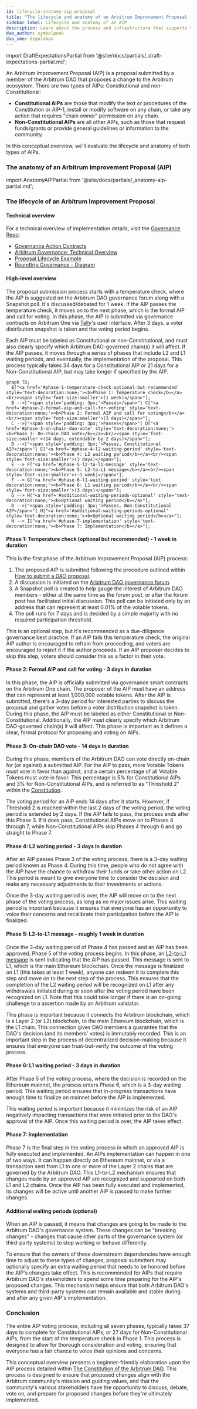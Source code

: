 ```yaml
---
id: lifecycle-anatomy-aip-proposal
title: "The lifecycle and anatomy of an Arbitrum Improvement Proposal (AIP)"
sidebar_label: Lifecycle and anatomy of an AIP
description: Learn about the process and infrastructure that supports the Arbitrum Improvement Proposal (AIP) protocol, as defined in the Constitution of the Arbitrum DAO.
dao_author: symbolpunk
dao_sme: dzgoldman
---
```


import DraftExpectationsPartial from '@site/docs/partials/_draft-expectations-partial.md'; 

<DraftExpectationsPartial />

An <a data-quicklook-from="arbitrum-improvement-proposal-aip">Arbitrum Improvement Proposal (AIP)</a> is a proposal submitted by a member of the Arbitrum DAO that proposes a change to the Arbitrum ecosystem. There are two types of AIPs: <a data-quicklook-from="constitutional-aip">Constitutional</a> and <a data-quicklook-from="nonconstitutional-aip">non-Constitutional</a>:

- **Constitutional AIPs** are those that modify the text or procedures of the Constitution or AIP-1, install or modify software on any chain, or take any action that requires "chain owner" permission on any chain. 
- **Non-Constitutional AIPs** are all other AIPs, such as those that request funds/grants or provide general guidelines or information to the community.

In this conceptual overview, we'll evaluate the lifecycle and anatomy of both types of AIPs.


### The anatomy of an Arbitrum Improvement Proposal (AIP)

import AnatomyAIPPartial from '@site/docs/partials/_anatomy-aip-partial.md'; 

<AnatomyAIPPartial />


### The lifecycle of an Arbitrum Improvement Proposal

#### Technical overview

For a technical overview of implementation details, visit the [Governance Repo](https://github.com/ArbitrumFoundation/governance/tree/main/docs):
  - [Governance Action Contracts](https://github.com/ArbitrumFoundation/governance/blob/main/src/gov-action-contracts/README.md)
  - [Arbitrum Governance: Technical Overview](https://github.com/ArbitrumFoundation/governance/blob/main/docs/overview.md)
  - [Proposal Lifecycle Example](https://github.com/ArbitrumFoundation/governance/blob/main/docs/proposal_lifecycle_example.md)
  - [Roundtrip Governance - Diagram](https://github.com/ArbitrumFoundation/governance/blob/main/docs/roundtrip-governance.png)


#### High-level overview

The proposal submission process starts with a temperature check, where the AIP is suggested on the Arbitrum DAO governance forum along with a Snapshot poll. It's discussed/debated for 1 week. If the AIP passes the temperature check, it moves on to the next phase, which is the formal AIP and call for voting. In this phase, the AIP is submitted via governance contracts on Arbitrum One via [Tally](https://tally.xyz/gov/arbitrum)'s user interface. After 3 days, a voter distribution snapshot is taken and the voting period begins.

Each AIP must be labeled as Constitutional or non-Constitutional, and must also clearly specify which Arbitrum DAO-governed chain(s) it will affect. If the AIP passes, it moves through a series of phases that include L2 and L1 waiting periods, and eventually, the implementation of the proposal. This process typically takes 34 days for a Constitutional AIP or 21 days for a Non-Constitutional AIP, but may take longer if specified by the AIP.


```mermaid
graph TD;
  B["<a href='#phase-1-temperature-check-optional-but-recommended' style='text-decoration:none;'><b>Phase 1: Temperature check</b></a><br/><span style='font-size:smaller'>(1 week)</span>"];
  B -->|"<span style='padding: 3px;'>Passes</span>"| C["<a href='#phase-2-formal-aip-and-call-for-voting' style='text-decoration:none;'><b>Phase 2: Formal AIP and call for voting</b></a><br/><span style='font-size:smaller'>(3 days)</span>"];
  C -->|"<span style='padding: 3px;'>Passes</span>"| D["<a href='#phase-3-on-chain-dao-vote' style='text-decoration:none;'><b>Phase 3: On-chain DAO vote</b></a><br/><span style='font-size:smaller'>(14 days, extendable by 2 days)</span>"];
  D -->|"<span style='padding: 3px;'>Passes, Constitutional AIP</span>"| E["<a href='#phase-4-l2-waiting-period' style='text-decoration:none;'><b>Phase 4: L2 waiting period</b></a><br/><span style='font-size:smaller'>(3 days)</span>"];
  E --> F["<a href='#phase-5-l2-to-l1-message' style='text-decoration:none;'><b>Phase 5: L2-to-L1 message</b></a><br/><span style='font-size:smaller'>(~1 week)</span>"];
  F --> G["<a href='#phase-6-l1-waiting-period' style='text-decoration:none;'><b>Phase 6: L1 waiting period</b></a><br/><span style='font-size:smaller'>(3 days)</span>"];
  G --> H["<a href='#additional-waiting-periods-optional' style='text-decoration:none;'><b>Optional waiting period</b></a>"];
  D -->|"<span style='padding: 3px;'>Passes, Non-Constitutional AIP</span>"| H["<a href='#additional-waiting-periods-optional' style='text-decoration:none;'><b>Optional waiting period</b></a>"];
  H --> I["<a href='#phase-7-implementation' style='text-decoration:none;'><b>Phase 7: Implementation</b></a>"];
```


#### Phase 1: Temperature check (optional but recommended) - 1 week in duration

This is the first phase of the Arbitrum Improvement Proposal (AIP) process: 

 1. The proposed AIP is submitted following the procedure outlined within [How to submit a DAO proposal](../how-tos/create-submit-dao-proposal).
 2. A discussion is initiated on the [Arbitrum DAO governance forum](https://forum.arbitrum.foundation/c/proposals/7).
 3. A Snapshot poll is created to help gauge the interest of Arbitrum DAO members - either at the same time as the forum post, or after the forum post has facilitated initial discussion. This poll can be initiated only by an address that can represent at least 0.01% of the votable tokens.
 4. The poll runs for 7 days and is decided by a simple majority with no required participation threshold.


This is an optional step, but it's recommended as a due-diligence governance best practice. If an AIP fails this temperature check, the original AIP author is encouraged to refrain from proceeding, and voters are encouraged to reject it if the author proceeds. If an AIP proposer decides to skip this step, voters should consider this as a factor in their vote.


#### Phase 2: Formal AIP and call for voting - 3 days in duration

In this phase, the AIP is officially submitted via governance smart contracts on the Arbitrum One chain. The proposer of the AIP must have an address that can represent at least 1,000,000 votable tokens. After the AIP is submitted, there's a 3-day period for interested parties to discuss the proposal and gather votes before a voter distribution snapshot is taken. During this phase, the AIP must be labeled as either <a data-quicklook-from='constitutional-aip'>Constitutional</a> or <a data-quicklook-from='nonconstitutional-aip'>Non-Constitutional</a>. Additionally, the AIP must clearly specify which Arbitrum DAO-governed chain(s) it will affect. This phase is important as it defines a clear, formal protocol for proposing and voting on AIPs.


#### Phase 3: On-chain DAO vote - 14 days in duration

During this phase, members of the Arbitrum DAO can vote directly on-chain for (or against) a submitted AIP. For the AIP to pass, more Votable Tokens must vote in favor than against, and a certain percentage of all Votable Tokens must vote in favor. This percentage is 5% for Constitutional AIPs and 3% for Non-Constitutional AIPs, and is referred to as "Threshold 2" within the [Constitution](../dao-constitution.md).

The voting period for an AIP ends 14 days after it starts. However, if Threshold 2 is reached within the last 2 days of the voting period, the voting period is extended by 2 days. If the AIP fails to pass, the process ends after this Phase 3. If it does pass, Constitutional AIPs move on to Phases 4 through 7, while Non-Constitutional AIPs skip Phases 4 through 6 and go straight to Phase 7.

#### Phase 4: L2 waiting period - 3 days in duration

After an AIP passes Phase 3 of the voting process, there is a 3-day waiting period known as Phase 4. During this time, people who do not agree with the AIP have the chance to withdraw their funds or take other action on L2. This period is meant to give everyone time to consider the decision and make any necessary adjustments to their investments or actions.

Once the 3-day waiting period is over, the AIP will move on to the next phase of the voting process, as long as no major issues arise. This waiting period is important because it ensures that everyone has an opportunity to voice their concerns and recalibrate their participation before the AIP is finalized.

#### Phase 5: L2-to-L1 message - roughly 1 week in duration

Once the 3-day waiting period of Phase 4 has passed and an AIP has been approved, Phase 5 of the voting process begins. In this phase, an [L2-to-L1 message](https://developer.arbitrum.io/arbos/l2-to-l1-messaging) is sent indicating that the AIP has passed. This message is sent to L1, which is the main Ethereum blockchain. Once the message is finalized on L1 (this takes at least 1 week), anyone can redeem it to complete this step and move on to the next step of the process. This ensures that the completion of the L2 waiting period will be recognized on L1 after any withdrawals initiated during or soon after the voting period have been recognized on L1. Note that this could take longer if there is an on-going challenge to a assertion made by an Arbitrum validator.

This phase is important because it connects the Arbitrum blockchain, which is a Layer 2 (or L2) blockchain, to the main Ethereum blockchain, which is the L1 chain. This connection gives DAO members a guarantee that the DAO's decision (and its members' votes) is immutably recorded. This is an important step in the process of decentralized decision-making because it ensures that everyone can trust-but-verify the outcome of the voting process.

#### Phase 6: L1 waiting period - 3 days in duration

After Phase 5 of the voting process, where the decision is recorded on the Ethereum mainnet, the process enters Phase 6, which is a 3-day waiting period. This waiting period ensures that in-progress transactions have enough time to finalize on mainnet before the AIP is implemented.

This waiting period is important because it minimizes the risk of an AIP negatively impacting transactions that were initiated prior to the DAO's approval of the AIP. Once this waiting period is over, the AIP takes effect.


#### Phase 7: Implementation

Phase 7 is the final step in the voting process in which an approved AIP is fully executed and implemented. An AIPs implementation can happen in one of two ways. It can happen directly on Ethereum mainnet, or via a transaction sent from L1 to one or more of the Layer 2 chains that are governed by the Arbitrum DAO. This L1-to-L2 mechanism ensures that changes made by an approved AIP are recognized and supported on both L1 and L2 chains. Once the AIP has been fully executed and implemented, its changes will be active until another AIP is passed to make further changes.


#### Additional waiting periods (optional)

When an AIP is passed, it means that changes are going to be made to the Arbitrum DAO's governance system. These changes can be "breaking changes" - changes that cause other parts of the governance system (or third-party systems) to stop working or behave differently. 

To ensure that the owners of these downstream dependencies have enough time to adjust to these types of changes, proposal submitters may optionally specify an extra waiting period that needs to be honored before the AIP's changes take effect. This is recommended for AIPs that require Arbitrum DAO's stakeholders to spend some time preparing for the AIP's proposed changes. This mechanism helps ensure that both Arbitrum DAO's systems and third-party systems can remain available and stable during and after any given AIP's implementation.


### Conclusion

The entire AIP voting process, including all seven phases, typically takes 37 days to complete for Constitutional AIPs, or 27 days for Non-Constitutional AIPs, from the start of the temperature check in Phase 1. This process is designed to allow for thorough consideration and voting, ensuring that everyone has a fair chance to voice their opinions and concerns.

This conceptual overview presents a beginner-friendly elaboration upon the AIP process detailed within [The Constitution of the Arbitrum DAO](../dao-constitution.md). This process is designed to ensure that proposed changes align with the Arbitrum community's mission and guiding values, and that the community's various stakeholders have the opportunity to discuss, debate, vote on, and prepare for proposed changes before they're ultimately implemented.
